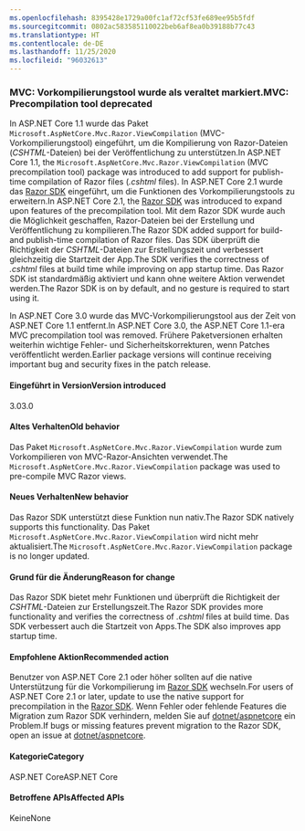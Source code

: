 ```yaml
---
ms.openlocfilehash: 8395428e1729a00fc1af72cf53fe689ee95b5fdf
ms.sourcegitcommit: 0802ac583585110022beb6af8ea0b39188b77c43
ms.translationtype: HT
ms.contentlocale: de-DE
ms.lasthandoff: 11/25/2020
ms.locfileid: "96032613"
---
```

### <a name="mvc-precompilation-tool-deprecated"></a><span data-ttu-id="2b912-101">MVC: Vorkompilierungstool wurde als veraltet markiert.</span><span class="sxs-lookup"><span data-stu-id="2b912-101">MVC: Precompilation tool deprecated</span></span>

<span data-ttu-id="2b912-102">In ASP.NET Core 1.1 wurde das Paket `Microsoft.AspNetCore.Mvc.Razor.ViewCompilation` (MVC-Vorkompilierungstool) eingeführt, um die Kompilierung von Razor-Dateien (*CSHTML*-Dateien) bei der Veröffentlichung zu unterstützen.</span><span class="sxs-lookup"><span data-stu-id="2b912-102">In ASP.NET Core 1.1, the `Microsoft.AspNetCore.Mvc.Razor.ViewCompilation` (MVC precompilation tool) package was introduced to add support for publish-time compilation of Razor files (*.cshtml* files).</span></span> <span data-ttu-id="2b912-103">In ASP.NET Core 2.1 wurde das [Razor SDK](/aspnet/core/razor-pages/sdk?view=aspnetcore-2.1) eingeführt, um die Funktionen des Vorkompilierungstools zu erweitern.</span><span class="sxs-lookup"><span data-stu-id="2b912-103">In ASP.NET Core 2.1, the [Razor SDK](/aspnet/core/razor-pages/sdk?view=aspnetcore-2.1) was introduced to expand upon features of the precompilation tool.</span></span> <span data-ttu-id="2b912-104">Mit dem Razor SDK wurde auch die Möglichkeit geschaffen, Razor-Dateien bei der Erstellung und Veröffentlichung zu kompilieren.</span><span class="sxs-lookup"><span data-stu-id="2b912-104">The Razor SDK added support for build- and publish-time compilation of Razor files.</span></span> <span data-ttu-id="2b912-105">Das SDK überprüft die Richtigkeit der *CSHTML*-Dateien zur Erstellungszeit und verbessert gleichzeitig die Startzeit der App.</span><span class="sxs-lookup"><span data-stu-id="2b912-105">The SDK verifies the correctness of *.cshtml* files at build time while improving on app startup time.</span></span> <span data-ttu-id="2b912-106">Das Razor SDK ist standardmäßig aktiviert und kann ohne weitere Aktion verwendet werden.</span><span class="sxs-lookup"><span data-stu-id="2b912-106">The Razor SDK is on by default, and no gesture is required to start using it.</span></span>

<span data-ttu-id="2b912-107">In ASP.NET Core 3.0 wurde das MVC-Vorkompilierungstool aus der Zeit von ASP.NET Core 1.1 entfernt.</span><span class="sxs-lookup"><span data-stu-id="2b912-107">In ASP.NET Core 3.0, the ASP.NET Core 1.1-era MVC precompilation tool was removed.</span></span> <span data-ttu-id="2b912-108">Frühere Paketversionen erhalten weiterhin wichtige Fehler- und Sicherheitskorrekturen, wenn Patches veröffentlicht werden.</span><span class="sxs-lookup"><span data-stu-id="2b912-108">Earlier package versions will continue receiving important bug and security fixes in the patch release.</span></span>

#### <a name="version-introduced"></a><span data-ttu-id="2b912-109">Eingeführt in Version</span><span class="sxs-lookup"><span data-stu-id="2b912-109">Version introduced</span></span>

<span data-ttu-id="2b912-110">3.0</span><span class="sxs-lookup"><span data-stu-id="2b912-110">3.0</span></span>

#### <a name="old-behavior"></a><span data-ttu-id="2b912-111">Altes Verhalten</span><span class="sxs-lookup"><span data-stu-id="2b912-111">Old behavior</span></span>

<span data-ttu-id="2b912-112">Das Paket `Microsoft.AspNetCore.Mvc.Razor.ViewCompilation` wurde zum Vorkompilieren von MVC-Razor-Ansichten verwendet.</span><span class="sxs-lookup"><span data-stu-id="2b912-112">The `Microsoft.AspNetCore.Mvc.Razor.ViewCompilation` package was used to pre-compile MVC Razor views.</span></span>

#### <a name="new-behavior"></a><span data-ttu-id="2b912-113">Neues Verhalten</span><span class="sxs-lookup"><span data-stu-id="2b912-113">New behavior</span></span>

<span data-ttu-id="2b912-114">Das Razor SDK unterstützt diese Funktion nun nativ.</span><span class="sxs-lookup"><span data-stu-id="2b912-114">The Razor SDK natively supports this functionality.</span></span> <span data-ttu-id="2b912-115">Das Paket `Microsoft.AspNetCore.Mvc.Razor.ViewCompilation` wird nicht mehr aktualisiert.</span><span class="sxs-lookup"><span data-stu-id="2b912-115">The `Microsoft.AspNetCore.Mvc.Razor.ViewCompilation` package is no longer updated.</span></span>

#### <a name="reason-for-change"></a><span data-ttu-id="2b912-116">Grund für die Änderung</span><span class="sxs-lookup"><span data-stu-id="2b912-116">Reason for change</span></span>

<span data-ttu-id="2b912-117">Das Razor SDK bietet mehr Funktionen und überprüft die Richtigkeit der *CSHTML*-Dateien zur Erstellungszeit.</span><span class="sxs-lookup"><span data-stu-id="2b912-117">The Razor SDK provides more functionality and verifies the correctness of *.cshtml* files at build time.</span></span> <span data-ttu-id="2b912-118">Das SDK verbessert auch die Startzeit von Apps.</span><span class="sxs-lookup"><span data-stu-id="2b912-118">The SDK also improves app startup time.</span></span>

#### <a name="recommended-action"></a><span data-ttu-id="2b912-119">Empfohlene Aktion</span><span class="sxs-lookup"><span data-stu-id="2b912-119">Recommended action</span></span>

<span data-ttu-id="2b912-120">Benutzer von ASP.NET Core 2.1 oder höher sollten auf die native Unterstützung für die Vorkompilierung im [Razor SDK](/aspnet/core/razor-pages/sdk?view=aspnetcore-3.0) wechseln.</span><span class="sxs-lookup"><span data-stu-id="2b912-120">For users of ASP.NET Core 2.1 or later, update to use the native support for precompilation in the [Razor SDK](/aspnet/core/razor-pages/sdk?view=aspnetcore-3.0).</span></span> <span data-ttu-id="2b912-121">Wenn Fehler oder fehlende Features die Migration zum Razor SDK verhindern, melden Sie auf [dotnet/aspnetcore](https://github.com/dotnet/aspnetcore/issues) ein Problem.</span><span class="sxs-lookup"><span data-stu-id="2b912-121">If bugs or missing features prevent migration to the Razor SDK, open an issue at [dotnet/aspnetcore](https://github.com/dotnet/aspnetcore/issues).</span></span>

#### <a name="category"></a><span data-ttu-id="2b912-122">Kategorie</span><span class="sxs-lookup"><span data-stu-id="2b912-122">Category</span></span>

<span data-ttu-id="2b912-123">ASP.NET Core</span><span class="sxs-lookup"><span data-stu-id="2b912-123">ASP.NET Core</span></span>

#### <a name="affected-apis"></a><span data-ttu-id="2b912-124">Betroffene APIs</span><span class="sxs-lookup"><span data-stu-id="2b912-124">Affected APIs</span></span>

<span data-ttu-id="2b912-125">Keine</span><span class="sxs-lookup"><span data-stu-id="2b912-125">None</span></span>

<!-- 

#### Affected APIs

Not detectable via API analysis

-->
